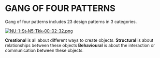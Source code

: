 # GANG OF FOUR PATTERNS

Gang of four patterns includes 23 design patterns in 3 categories.

[![NU-1-St-N5-Tkk-00-02-32.png](https://i.postimg.cc/Jh9Xc7p6/NU-1-St-N5-Tkk-00-02-32.png)](https://postimg.cc/3yFW3h5m)

**Creational** is all about different ways to create objects.
**Structural** is about relationships between these objects
**Behavioural** is about the interaction or communication between these objects.
